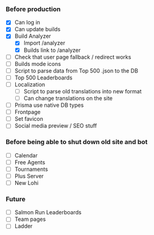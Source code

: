 ### Before production

- [x] Can log in
- [x] Can update builds
- [x] Build Analyzer
  - [x] Import /analyzer
  - [x] Builds link to /analyzer
- [ ] Check that user page fallback / redirect works
- [ ] Builds mode icons
- [ ] Script to parse data from Top 500 .json to the DB
- [ ] Top 500 Leaderboards
- [ ] Localization
  - [ ] Script to parse old translations into new format
  - [ ] Can change translations on the site
- [ ] Prisma use native DB types
- [ ] Frontpage
- [ ] Set favicon
- [ ] Social media preview / SEO stuff

### Before being able to shut down old site and bot

- [ ] Calendar
- [ ] Free Agents
- [ ] Tournaments
- [ ] Plus Server
- [ ] New Lohi

### Future

- [ ] Salmon Run Leaderboards
- [ ] Team pages
- [ ] Ladder
